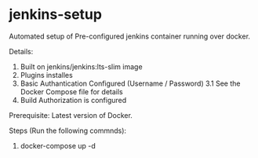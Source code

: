 # jenkins-setup

Automated setup of Pre-configured jenkins container running over docker.

Details:
1. Built on jenkins/jenkins:lts-slim image
2. Plugins installes
3. Basic Authantication Configured (Username / Password)
   3.1 See the Docker Compose file for details 
4. Build Authorization is configured

Prerequisite:
Latest version of Docker.

Steps (Run the following commnds):

1. docker-compose up -d
